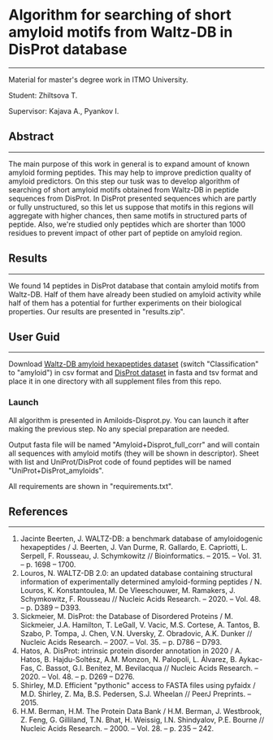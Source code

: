 # Algorithm for searching of short amyloid motifs from Waltz-DB in DisProt database

---

Material for master's degree work in ITMO University.

Student: Zhiltsova T.

Supervisor: Kajava A., Pyankov I.

## Abstract

---

The main purpose of this work in general is to expand amount of known amyloid forming peptides. 
This may help to improve  prediction quality of amyloid predictors. 
On this step our tusk was to develop algorithm of searching of short amyloid motifs obtained 
from Waltz-DB in peptide sequences from DisProt. In DisProt presented sequences which are partly or fully unstructured, 
so this let us suppose that motifs in this regions will aggregate with higher chances, then same motifs in structured 
parts of peptide. Also, we're studied only peptides which are shorter than 1000 residues to prevent impact of other 
part of peptide on amyloid region.   

## Results

---

We found 14 peptides in DisProt database that contain amyloid motifs from Waltz-DB. Half of them have already been studied
on amyloid activity while half of them has a potential for further experiments on their biological properties. Our results
are presented in "results.zip". 

## User Guid

---

Download [Waltz-DB amyloid hexapeptides dataset](http://waltzdb.switchlab.org/sequences) (switch "Classification" 
to "amyloid") in csv format and [DisProt dataset](https://disprot.org/download) in fasta and tsv format
and place it in one directory with all supplement files from this repo. 

### Launch
All algorithm is presented in Amiloids-Disprot.py. You can launch it after making the previous step. No any special 
preparation are needed.

Output fasta file will be named "Amyloid+Disprot_full_corr" and will contain all sequences with amyloid motifs (they will
be shown in descriptor). Sheet with list and UniProt/DisProt code of found peptides will be named 
"UniProt+DisProt_amyloids". 

All requirements are shown in "requirements.txt".

## References

---

1. Jacinte Beerten, J. WALTZ-DB: a benchmark database of amyloidogenic hexapeptides / J. Beerten, J. Van Durme, R. Gallardo, E. Capriotti, L. Serpell, F. Rousseau, J. Schymkowitz // Bioinformatics. – 2015. – Vol. 31. – p. 1698 – 1700.
2. Louros, N. WALTZ-DB 2.0: an updated database containing structural information of experimentally determined amyloid-forming peptides / N. Louros, K. Konstantoulea, M. De Vleeschouwer, M. Ramakers, J. Schymkowitz, F. Rousseau // Nucleic Acids Research. – 2020. – Vol. 48. – p. D389 – D393.
3. Sickmeier, M. DisProt: the Database of Disordered Proteins / M. Sickmeier, J.A. Hamilton, T. LeGall, V. Vacic, M.S. Cortese, A. Tantos, B. Szabo, P. Tompa, J. Chen, V.N. Uversky, Z. Obradovic, A.K. Dunker // Nucleic Acids Research. – 2007. – Vol. 35. – p. D786 – D793.
4. Hatos, A. DisProt: intrinsic protein disorder annotation in 2020 / A. Hatos, B. Hajdu-Soltész, A.M. Monzon, N. Palopoli, L. Álvarez, B. Aykac-Fas, C. Bassot, G.I. Benítez, M. Bevilacqua // Nucleic Acids Research. – 2020. – Vol. 48. – p. D269 – D276.
5. Shirley, M.D. Efficient "pythonic" access to FASTA files using pyfaidx / M.D. Shirley​, Z. Ma, B.S. Pedersen, S.J. Wheelan // PeerJ Preprints. – 2015.
6. H.M. Berman, H.M. The Protein Data Bank / H.M. Berman, J. Westbrook, Z. Feng, G. Gilliland, T.N. Bhat, H. Weissig, I.N. Shindyalov, P.E. Bourne // Nucleic Acids Research. – 2000. – Vol. 28. – p. 235 – 242.
